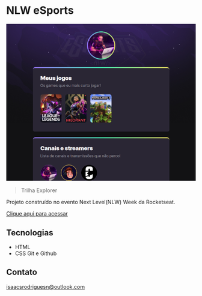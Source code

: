 # NLW eSports

![preview](./.github/preview.png)

> Trilha Explorer

Projeto construído no evento Next Level(NLW) Week da Rocketseat.

[Clique aqui para acessar](https://Isaac-Rodrigues.github.io/NLW-eSports)



## Tecnologias

- HTML
- CSS
Git e Github

## Contato
 isaacsrodriguesn@outlook.com